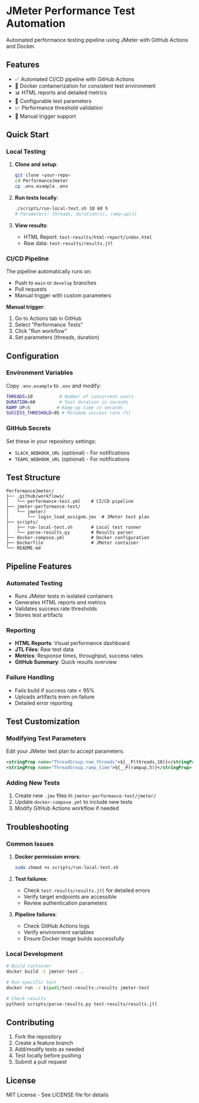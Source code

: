 # JMeter Performance Test Automation

Automated performance testing pipeline using JMeter with GitHub Actions and Docker.

## Features

- ✅ Automated CI/CD pipeline with GitHub Actions
- 🐳 Docker containerization for consistent test environment
- 📊 HTML reports and detailed metrics
- 🔧 Configurable test parameters
- 📈 Performance threshold validation
- 🚀 Manual trigger support

## Quick Start

### Local Testing

1. **Clone and setup**:
   ```bash
   git clone <your-repo>
   cd PerformanceJmeter
   cp .env.example .env
   ```

2. **Run tests locally**:
   ```bash
   ./scripts/run-local-test.sh 10 60 5
   # Parameters: threads, duration(s), ramp-up(s)
   ```

3. **View results**:
   - HTML Report: `test-results/html-report/index.html`
   - Raw data: `test-results/results.jtl`

### CI/CD Pipeline

The pipeline automatically runs on:
- Push to `main` or `develop` branches
- Pull requests
- Manual trigger with custom parameters

**Manual trigger**:
1. Go to Actions tab in GitHub
2. Select "Performance Tests"
3. Click "Run workflow"
4. Set parameters (threads, duration)

## Configuration

### Environment Variables

Copy `.env.example` to `.env` and modify:

```bash
THREADS=10          # Number of concurrent users
DURATION=60         # Test duration in seconds
RAMP_UP=5          # Ramp-up time in seconds
SUCCESS_THRESHOLD=95 # Minimum success rate (%)
```

### GitHub Secrets

Set these in your repository settings:

- `SLACK_WEBHOOK_URL` (optional) - For notifications
- `TEAMS_WEBHOOK_URL` (optional) - For notifications

## Test Structure

```
PerformanceJmeter/
├── .github/workflows/
│   └── performance-test.yml    # CI/CD pipeline
├── jmeter-performance-test/
│   └── jmeter/
│       └── login_lead_assignm.jmx  # JMeter test plan
├── scripts/
│   ├── run-local-test.sh       # Local test runner
│   └── parse-results.py        # Results parser
├── docker-compose.yml          # Docker configuration
├── Dockerfile                  # JMeter container
└── README.md
```

## Pipeline Features

### Automated Testing
- Runs JMeter tests in isolated containers
- Generates HTML reports and metrics
- Validates success rate thresholds
- Stores test artifacts

### Reporting
- **HTML Reports**: Visual performance dashboard
- **JTL Files**: Raw test data
- **Metrics**: Response times, throughput, success rates
- **GitHub Summary**: Quick results overview

### Failure Handling
- Fails build if success rate < 95%
- Uploads artifacts even on failure
- Detailed error reporting

## Test Customization

### Modifying Test Parameters

Edit your JMeter test plan to accept parameters:

```xml
<stringProp name="ThreadGroup.num_threads">${__P(threads,10)}</stringProp>
<stringProp name="ThreadGroup.ramp_time">${__P(rampup,5)}</stringProp>
```

### Adding New Tests

1. Create new `.jmx` files in `jmeter-performance-test/jmeter/`
2. Update `docker-compose.yml` to include new tests
3. Modify GitHub Actions workflow if needed

## Troubleshooting

### Common Issues

1. **Docker permission errors**:
   ```bash
   sudo chmod +x scripts/run-local-test.sh
   ```

2. **Test failures**:
   - Check `test-results/results.jtl` for detailed errors
   - Verify target endpoints are accessible
   - Review authentication parameters

3. **Pipeline failures**:
   - Check GitHub Actions logs
   - Verify environment variables
   - Ensure Docker image builds successfully

### Local Development

```bash
# Build container
docker build -t jmeter-test .

# Run specific test
docker run -v $(pwd)/test-results:/results jmeter-test

# Check results
python3 scripts/parse-results.py test-results/results.jtl
```

## Contributing

1. Fork the repository
2. Create a feature branch
3. Add/modify tests as needed
4. Test locally before pushing
5. Submit a pull request

## License

MIT License - See LICENSE file for details